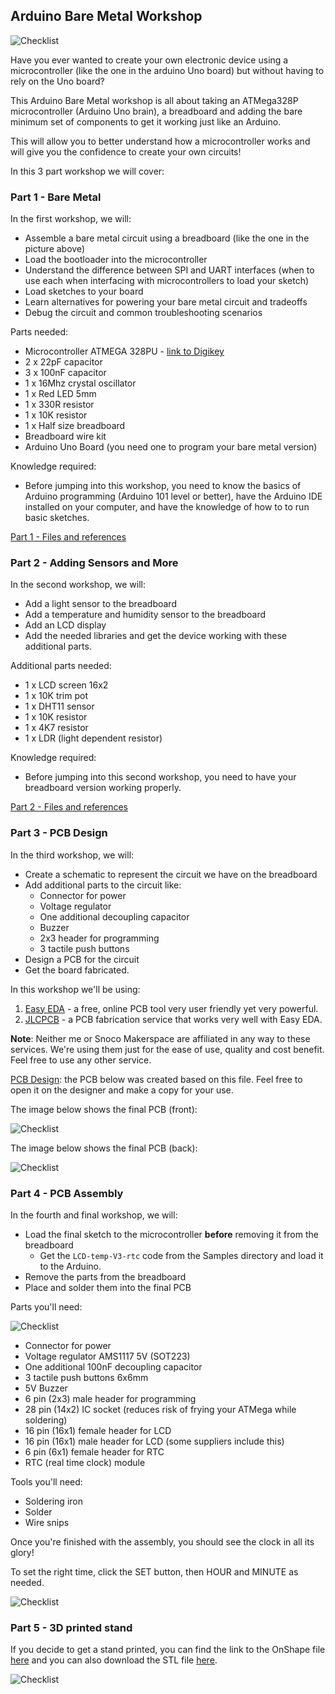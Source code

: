 ## Arduino Bare Metal Workshop

![Checklist](Images/breadboard-small.png)

Have you ever wanted to create your own electronic device using a microcontroller (like the one in the arduino Uno board) but without having to rely on the Uno board?

This Arduino Bare Metal workshop is all about taking an ATMega328P microcontroller (Arduino Uno brain), a breadboard and adding the bare minimum set of components to get it working just like an Arduino.

This will allow you to better understand how a microcontroller works and will give you the confidence to create your own circuits!

In this 3 part workshop we will cover:

### Part 1 - Bare Metal

In the first workshop, we will:

- Assemble a bare metal circuit using a breadboard (like the one in the picture above)
- Load the bootloader into the microcontroller
- Understand the difference between SPI and UART interfaces (when to use each when interfacing with microcontrollers to load your sketch)
- Load sketches to your board
- Learn alternatives for powering your bare metal circuit and tradeoffs
- Debug the circuit and common troubleshooting scenarios

Parts needed:

- Microcontroller ATMEGA 328PU - [link to Digikey](https://www.digikey.com/product-detail/en/microchip-technology/ATMEGA328P-PU/ATMEGA328P-PU-ND/1914589)
- 2 x 22pF capacitor
- 3 x 100nF capacitor
- 1 x 16Mhz crystal oscillator
- 1 x Red LED 5mm
- 1 x 330R resistor
- 1 x 10K resistor
- 1 x Half size breadboard
- Breadboard wire kit
- Arduino Uno Board (you need one to program your bare metal version)

Knowledge required:

- Before jumping into this workshop, you need to know the basics of Arduino programming (Arduino 101 level or better), have the Arduino IDE installed on your computer, and have the knowledge of how to to run basic sketches. 

[Part 1 - Files and references](Bare_Metal/readme.md)

### Part 2 - Adding Sensors and More

In the second workshop, we will:

- Add a light sensor to the breadboard
- Add a temperature and humidity sensor to the breadboard
- Add an LCD display
- Add the needed libraries and get the device working with these additional parts. 

Additional parts needed:

- 1 x LCD screen 16x2
- 1 x 10K trim pot
- 1 x DHT11 sensor
- 1 x 10K resistor
- 1 x 4K7 resistor
- 1 x LDR (light dependent resistor)

Knowledge required:

- Before jumping into this second workshop, you need to have your breadboard version working properly. 

[Part 2 - Files and references](Additional_Parts/readme.md)

### Part 3 - PCB Design

In the third workshop, we will:

- Create a schematic to represent the circuit we have on the breadboard
- Add additional parts to the circuit like:
    - Connector for power
    - Voltage regulator
    - One additional decoupling capacitor
    - Buzzer
    - 2x3 header for programming
    - 3 tactile push buttons
- Design a PCB for the circuit
- Get the board fabricated. 

In this workshop we'll be using:

1. [Easy EDA](https://easyeda.com/) - a free, online PCB tool very user friendly yet very powerful. 
1. [JLCPCB](https://jlcpcb.com/) - a PCB fabrication service that works very well with Easy EDA. 

**Note**: Neither me or Snoco Makerspace are affiliated in any way to these services. We're using them just for the ease of use, quality and cost benefit. Feel free to use any other service. 

[PCB Design](https://oshwlab.com/wduraes/arduino-baremetal-garage_copy): the PCB below was created based on this file. Feel free to open it on the designer and make a copy for your use.

The image below shows the final PCB (front):

![Checklist](Images/pcb-front.png)

The image below shows the final PCB (back):

![Checklist](Images/pcb-back.png)

### Part 4 - PCB Assembly

In the fourth and final workshop, we will:

- Load the final sketch to the microcontroller **before** removing it from the breadboard
  -  Get the `LCD-temp-V3-rtc` code from the Samples directory and load it to the Arduino.
- Remove the parts from the breadboard
- Place and solder them into the final PCB

Parts you'll need:

![Checklist](Images/parts.png)

  - Connector for power
  - Voltage regulator AMS1117 5V (SOT223)
  - One additional 100nF decoupling capacitor
  - 3 tactile push buttons 6x6mm
  - 5V Buzzer
  - 6 pin (2x3) male header for programming
  - 28 pin (14x2) IC socket (reduces risk of frying your ATMega while soldering)
  - 16 pin (16x1) female header for LCD
  - 16 pin (16x1) male header for LCD (some suppliers include this)
  - 6 pin (6x1) female header for RTC
  - RTC (real time clock) module

Tools you'll need:

  - Soldering iron
  - Solder
  - Wire snips

Once you're finished with the assembly, you should see the clock in all its glory!

To set the right time, click the SET button, then HOUR and MINUTE as needed. 

![Checklist](Images/final.png)

### Part 5 - 3D printed stand

If you decide to get a stand printed, you can find the link to the OnShape file [here](https://cad.onshape.com/documents/9426a0ed29abecd2dc111a08/w/ff3b5aa281ac6c52b2f27045/e/9525e7a8ba43a21596223d8b) and you can also download the STL file [here](Clock-base.stl). 

![Checklist](Images/stand.png)